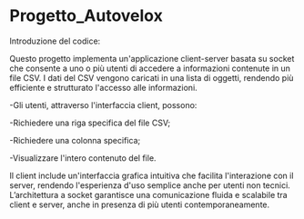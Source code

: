 # Progetto_Autovelox
Introduzione del codice:

Questo progetto implementa un'applicazione client-server basata su socket che consente a uno o più utenti di accedere a informazioni contenute in un file CSV. I dati del CSV vengono caricati in una lista di oggetti, rendendo più efficiente e strutturato l'accesso alle informazioni.

-Gli utenti, attraverso l'interfaccia client, possono:

-Richiedere una riga specifica del file CSV;

-Richiedere una colonna specifica;

-Visualizzare l'intero contenuto del file.

Il client include un'interfaccia grafica intuitiva che facilita l'interazione con il server, rendendo l'esperienza d'uso semplice anche per utenti non tecnici. L’architettura a socket garantisce una comunicazione fluida e scalabile tra client e server, anche in presenza di più utenti contemporaneamente.
